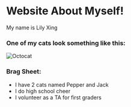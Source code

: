 # Website About Myself!

My name is Lily Xing

### One of my cats look something like this:

![Octocat](https://github.githubassets.com/images/icons/emoji/octocat.png)

### Brag Sheet:

*   I have 2 cats named Pepper and Jack
*   I do high school cheer
*   I volunteer as a TA for first graders
